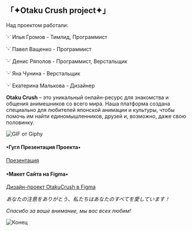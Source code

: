 ## 「✦Otaku Crush project✦」 ##


Над проектом работали:

˙ᵕ˙ Илья Громов - Тимлид, Программист

˙ᵕ˙ Павел Ващенко - Программист

˙ᵕ˙ Денис Ряполов - Программист, Верстальщик

˙ᵕ˙ Яна Чунина - Верстальщик

˙ᵕ˙ Екатерина Малькова - Дизайнер



**Otaku Crush** – это уникальный онлайн-ресурс для знакомства и общения анимешников со всего мира. Наша платформа создана специально для любителей японской анимации и культуры, чтобы помочь им найти единомышленников, друзей и, возможно, даже свою половинку.

![GIF от Giphy](https://media.giphy.com/media/VDo1OeV57IPPG/giphy.gif)


#### •Гугл Презентация Проекта•  ####

[Презентация](https://docs.google.com/presentation/d/1mum5CaCCcS2jTaUbahBdyNkTGUvy9mQwlIIT6oxrku0/edit#slide=id.g2ce7b98131c_0_50)

#### •Макет Сайта на Figma•  ####


[Дизайн-проект OtakuCrush в Figma](https://www.figma.com/design/0nOrOHydEarwfIXLz189i6/OtakuCrush?node-id=439-57&t=vKDaJfbdjTB7rfLf-0)


*あなたの注意をありがとう、私たちはあなたのすべてを愛しています！*

*Спасибо за ваше внимание, мы вас всех любим!*

![Конец](https://media.giphy.com/media/4pjmklYD0lfQQ/giphy.gif)
